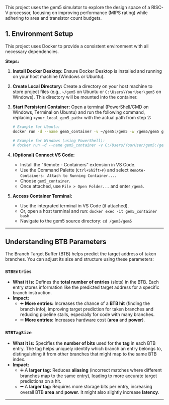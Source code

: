 This project uses the gem5 simulator to explore the design space of a RISC-V processor, focusing on improving performance (MIPS rating) while adhering to area and transistor count budgets.

## 1. Environment Setup

This project uses Docker to provide a consistent environment with all necessary dependencies.

**Steps:**

1.  **Install Docker Desktop:** Ensure Docker Desktop is installed and running on your host machine (Windows or Ubuntu).
2.  **Create Local Directory:** Create a directory on your host machine to store project files (e.g., `~/gem5` on Ubuntu or `C:\Users\YourUser\gem5` on Windows). This directory will be mounted into the container.
3.  **Start Persistent Container:** Open a terminal (PowerShell/CMD on Windows, Terminal on Ubuntu) and run the following command, replacing `<your_local_gem5_path>` with the actual path from step 2:
    ```bash
    # Example for Ubuntu:
    docker run -d --name gem5_container -v ~/gem5:/gem5 -w /gem5/gem5 ghcr.io/gem5/ubuntu-22.04_all-dependencies:latest sleep infinity

    # Example for Windows (using PowerShell):
    # docker run -d --name gem5_container -v C:/Users/YourUser/gem5:/gem5 -w /gem5/gem5 ghcr.io/gem5/ubuntu-22.04_all-dependencies:latest sleep infinity
    ```
4.  **(Optional) Connect VS Code:**
    * Install the "Remote - Containers" extension in VS Code.
    * Use the Command Palette (`Ctrl+Shift+P`) and select `Remote-Containers: Attach to Running Container...`.
    * Choose `gem5_container`.
    * Once attached, use `File > Open Folder...` and enter `/gem5`.

5.  **Access Container Terminal:**
    * Use the integrated terminal in VS Code (if attached).
    * Or, open a host terminal and run: `docker exec -it gem5_container bash`
    * Navigate to the gem5 source directory: `cd /gem5/gem5`
  
---

## Understanding BTB Parameters

The Branch Target Buffer (BTB) helps predict the target address of taken branches. You can adjust its size and structure using these parameters:

### `BTBEntries`

* **What it is:** Defines the **total number of entries** (slots) in the BTB. Each entry stores information like the predicted target address for a specific branch instruction.
* **Impact:**
    * ➕ **More entries:** Increases the chance of a **BTB hit** (finding the branch info), improving target prediction for taken branches and reducing pipeline stalls, especially for code with many branches.
    * ➖ **More entries:** Increases hardware cost (**area** and **power**).

### `BTBTagSize`

* **What it is:** Specifies the **number of bits** used for the **tag** in each BTB entry. The tag helps uniquely identify which branch an entry belongs to, distinguishing it from other branches that might map to the same BTB index.
* **Impact:**
    * ➕ A **larger tag:** Reduces **aliasing** (incorrect matches where different branches map to the same entry), leading to more accurate target predictions on a hit.
    * ➖ A **larger tag:** Requires more storage bits per entry, increasing overall BTB **area** and **power**. It might also slightly increase **latency**.

---

